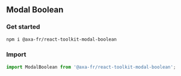 ## Modal Boolean

### Get started

```sh
npm i @axa-fr/react-toolkit-modal-boolean
```

### Import

```javascript
import ModalBoolean from '@axa-fr/react-toolkit-modal-boolean';
```
